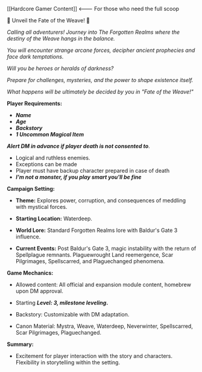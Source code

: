 [[Hardcore Gamer Content]] <--- For those who need the full scoop

🌟 Unveil the Fate of the Weave! 🌟

*Calling all adventurers! Journey into The Forgotten Realms where the destiny of the Weave hangs in the balance.* 

*You will encounter strange arcane forces, decipher ancient prophecies and face dark temptations.* 

*Will you be heroes or heralds of darkness?* 

*Prepare for challenges, mysteries, and the power to shape existence itself.* 

*What happens will be ultimately be decided by you in "Fate of the Weave!"*

**Player Requirements:**

- ***Name***
- ***Age***
- ***Backstory***
- ***1 Uncommon Magical Item***

***Alert DM in advance if player death is not consented to***. 
- Logical and ruthless enemies. 
- Exceptions can be made
- Player must have backup character prepared in case of death
- ***I'm not a monster, if you play smart you'll be fine***

**Campaign Setting:**
  
- **Theme:** Explores power, corruption, and consequences of meddling with mystical forces.
  
- **Starting Location:** Waterdeep.
  
- **World Lore:** Standard Forgotten Realms lore with Baldur's Gate 3 influence.
  
- **Current Events:** Post Baldur's Gate 3, magic instability with the return of Spellplague remnants. Plaguewrought Land reemergence, Scar Pilgrimages, Spellscarred, and Plaguechanged phenomena.

**Game Mechanics:**

- Allowed content: All official and expansion module content, homebrew upon DM approval.

- Starting ***Level: 3, milestone leveling*.**

- Backstory: Customizable with DM adaptation.

- Canon Material: Mystra, Weave, Waterdeep, Neverwinter, Spellscarred, Scar Pilgrimages, Plaguechanged.

**Summary:**

- Excitement for player interaction with the story and characters. Flexibility in storytelling within the setting.